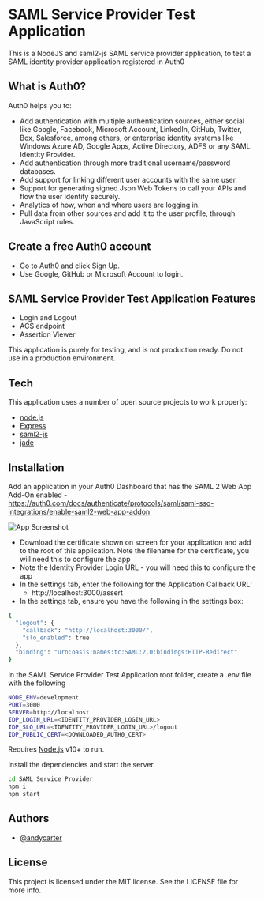 # SAML Service Provider Test Application

This is a NodeJS and saml2-js SAML service provider application, to test a SAML identity provider application registered in Auth0

## What is Auth0?

Auth0 helps you to:

- Add authentication with multiple authentication sources, either social like Google, Facebook, Microsoft Account, LinkedIn, GitHub, Twitter, Box, Salesforce, among others, or enterprise identity systems like Windows Azure AD, Google Apps, Active Directory, ADFS or any SAML Identity Provider.
- Add authentication through more traditional username/password databases.
- Add support for linking different user accounts with the same user.
- Support for generating signed Json Web Tokens to call your APIs and flow the user identity securely.
- Analytics of how, when and where users are logging in.
- Pull data from other sources and add it to the user profile, through JavaScript rules.

## Create a free Auth0 account
- Go to Auth0 and click Sign Up.
- Use Google, GitHub or Microsoft Account to login.

## SAML Service Provider Test Application Features

- Login and Logout
- ACS endpoint
- Assertion Viewer

This application is purely for testing, and is not production ready. Do not use in a production environment.

## Tech

This application uses a number of open source projects to work properly:

- [node.js]
- [Express]
- [saml2-js]
- [jade]



[//]: # (These are reference links used in the body of this note and get stripped out when the markdown processor does its job. There is no need to format nicely because it shouldn't be seen. Thanks SO - http://stackoverflow.com/questions/4823468/store-comments-in-markdown-syntax)

   [node.js]: <http://nodejs.org>
   [express]: <http://expressjs.com>
   [jade]: <https://jade-lang.com/>
   [saml2-js]: <https://github.com/Clever/saml2>

## Installation

Add an application in your Auth0 Dashboard that has the SAML 2 Web App Add-On enabled - https://auth0.com/docs/authenticate/protocols/saml/saml-sso-integrations/enable-saml2-web-app-addon

![App Screenshot](https://images.ctfassets.net/cdy7uua7fh8z/3T90BDpyTXFUWDp1JkncBU/86bdba6bed8130b34b42b25c9bf2d232/dashboard-applications-applications-addons-saml2-web-app-usage.png)

- Download the certificate shown on screen for your application and add to the root of this application. Note the filename for the certificate, you will need this to configure the app
- Note the Identity Provider Login URL - you will need this to configure the app
- In the settings tab, enter the following for the Application Callback URL:
  - http://localhost:3000/assert
- In the settings tab, ensure you have the following in the settings box:

```sh
{
  "logout": {
    "callback": "http://localhost:3000/",
    "slo_enabled": true
  },
  "binding": "urn:oasis:names:tc:SAML:2.0:bindings:HTTP-Redirect"
}
```

In the SAML Service Provider Test Application root folder, create a .env file with the following 

```sh
NODE_ENV=development
PORT=3000
SERVER=http://localhost
IDP_LOGIN_URL=<IDENTITY_PROVIDER_LOGIN_URL>
IDP_SLO_URL=<IDENTITY_PROVIDER_LOGIN_URL>/logout
IDP_PUBLIC_CERT=<DOWNLOADED_AUTH0_CERT>
```

Requires [Node.js](https://nodejs.org/) v10+ to run.

Install the dependencies and start the server.

```sh
cd SAML Service Provider
npm i
npm start 
```


## Authors

- [@andycarter](mailto:andy.carter@okta.com)


## License

This project is licensed under the MIT license. See the LICENSE file for more info.

